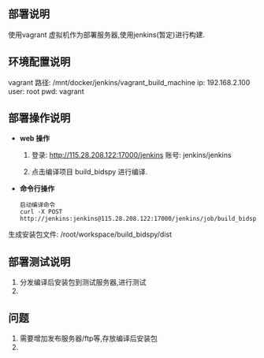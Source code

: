 ## 部署说明
使用vagrant 虚拟机作为部署服务器,使用jenkins(暂定)进行构建.

## 环境配置说明
vagrant 路径: /mnt/docker/jenkins/vagrant_build_machine
ip: 192.168.2.100
user: root
pwd: vagrant


## 部署操作说明
+ **web 操作**
    1. 登录: http://115.28.208.122:17000/jenkins
账号: jenkins/jenkins

    2. 点击编译项目 build_bidspy 进行编译.

+ **命令行操作**
    ~~~
    启动编译命令
    curl -X POST http://jenkins:jenkins@115.28.208.122:17000/jenkins/job/build_bidspy/build
    ~~~
    
生成安装包文件: /root/workspace/build_bidspy/dist



## 部署测试说明
1. 分发编译后安装包到测试服务器,进行测试
2. 

##  问题
1. 需要增加发布服务器/ftp等,存放编译后安装包
2. 

